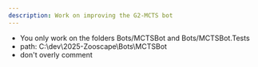 ```yaml
---
description: Work on improving the G2-MCTS bot
---
```


- You only work on the folders Bots/MCTSBot and Bots/MCTSBot.Tests
- path: C:\dev\2025-Zooscape\Bots\MCTSBot
- don't overly comment
